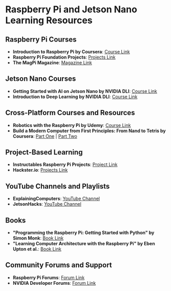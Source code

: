 # Raspberry Pi and Jetson Nano Learning Resources

## Raspberry Pi Courses

- **Introduction to Raspberry Pi by Coursera**: [Course Link](https://www.coursera.org/learn/raspberry-pi-interface)
- **Raspberry Pi Foundation Projects**: [Projects Link](https://projects.raspberrypi.org/en/)
- **The MagPi Magazine**: [Magazine Link](https://magpi.raspberrypi.org/)

## Jetson Nano Courses

- **Getting Started with AI on Jetson Nano by NVIDIA DLI**: [Course Link](https://developer.nvidia.com/embedded/learn/get-started-jetson-nano-ai)
- **Introduction to Deep Learning by NVIDIA DLI**: [Course Link](https://www.nvidia.com/en-us/training/online/)

## Cross-Platform Courses and Resources

- **Robotics with the Raspberry Pi by Udemy**: [Course Link](https://www.udemy.com/course/robotics-with-the-raspberry-pi/)
- **Build a Modern Computer from First Principles: From Nand to Tetris by Coursera**: [Part One](https://www.coursera.org/learn/build-a-computer) | [Part Two](https://www.coursera.org/learn/nand2tetris2)

## Project-Based Learning

- **Instructables Raspberry Pi Projects**: [Project Link](https://www.instructables.com/Raspberry-Pi-Projects/)
- **Hackster.io**: [Projects Link](https://www.hackster.io/)

## YouTube Channels and Playlists

- **ExplainingComputers**: [YouTube Channel](https://www.youtube.com/user/explainingcomputers)
- **JetsonHacks**: [YouTube Channel](https://www.youtube.com/c/JetsonHacks)

## Books

- **"Programming the Raspberry Pi: Getting Started with Python" by Simon Monk**: [Book Link](https://www.amazon.com/Programming-Raspberry-Pi-Getting-Started/dp/1259642395)
- **"Learning Computer Architecture with the Raspberry Pi" by Eben Upton et al.**: [Book Link](https://www.amazon.com/Learning-Computer-Architecture-Raspberry-Pi/dp/1119183936)

## Community Forums and Support

- **Raspberry Pi Forums**: [Forum Link](https://forums.raspberrypi.com/)
- **NVIDIA Developer Forums**: [Forum Link](https://forums.developer.nvidia.com/c/agx-autonomous-machines/jetson-embedded-systems/70)
